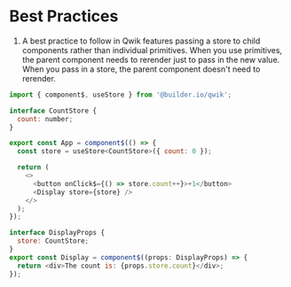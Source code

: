 # Best Practices
1. A best practice to follow in Qwik features passing a store to child components rather than individual primitives. When you use primitives, the parent component needs to rerender just to pass in the new value. When you pass in a store, the parent component doesn't need to rerender.

```js
import { component$, useStore } from '@builder.io/qwik';

interface CountStore {
  count: number;
}

export const App = component$(() => {
  const store = useStore<CountStore>({ count: 0 });

  return (
    <>
      <button onClick$={() => store.count++}>+1</button>
      <Display store={store} />
    </>
  );
});

interface DisplayProps {
  store: CountStore;
}
export const Display = component$((props: DisplayProps) => {
  return <div>The count is: {props.store.count}</div>;
});


```